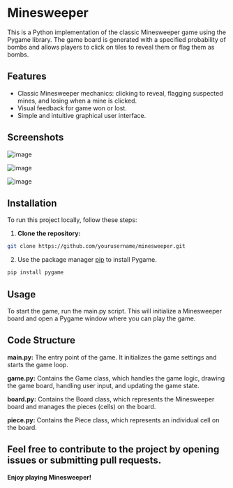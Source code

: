 # Minesweeper
This is a Python implementation of the classic Minesweeper game using the Pygame library. The game board is generated with a specified probability of bombs and allows players to click on tiles to reveal them or flag them as bombs.

## Features
- Classic Minesweeper mechanics: clicking to reveal, flagging suspected mines, and losing when a mine is clicked.
- Visual feedback for game won or lost.
- Simple and intuitive graphical user interface.


## Screenshots  
![image](https://github.com/alomj/Minesweeper/assets/144105248/e8632010-2785-4f3a-9a42-61fd567881d8)

![image](https://github.com/alomj/Minesweeper/assets/144105248/131690bd-7d92-459e-898b-0ea513053cc6)

![image](https://github.com/alomj/Minesweeper/assets/144105248/8555e94a-c248-424a-8043-ebc5122332fe)

## Installation

To run this project locally, follow these steps:
1. **Clone the repository:**
```bash
git clone https://github.com/yourusername/minesweeper.git
```
2. Use the package manager [pip](https://pip.pypa.io/en/stable/) to install Pygame.

```bash
pip install pygame
```

## Usage
To start the game, run the main.py script. This will initialize a Minesweeper board and open a Pygame window where you can play the game.

## Code Structure
 **main.py:** The entry point of the game. It initializes the game settings and starts the game loop.
 
 **game.py:** Contains the Game class, which handles the game logic, drawing the game board, handling user input, and updating the game state.
 
 **board.py:** Contains the Board class, which represents the Minesweeper board and manages the pieces (cells) on the board.
 
 **piece.py:** Contains the Piece class, which represents an individual cell on the board.


## Feel free to contribute to the project by opening issues or submitting pull requests.  

**Enjoy playing Minesweeper!**


